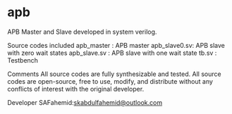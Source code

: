 # apb
APB Master and Slave developed in system verilog.

Source codes included
apb_master : APB master
apb_slave0.sv: APB slave with zero wait states
apb_slave.sv : APB slave with one wait state
tb.sv : Testbench

Comments
All source codes are fully synthesizable and tested. All source codes are open-source, free to use, modify, and distribute without any conflicts of interest with the original developer.

Developer
SAFahemid:skabdulfahemid@outlook.com
